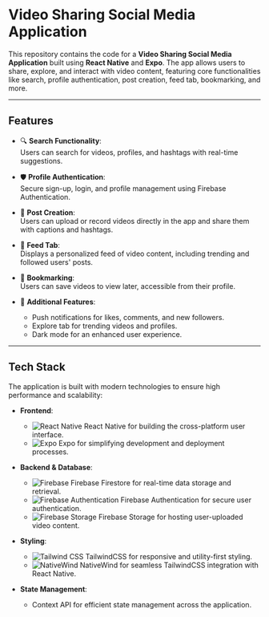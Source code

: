 # Video Sharing Social Media Application  

This repository contains the code for a **Video Sharing Social Media Application** built using **React Native** and **Expo**. The app allows users to share, explore, and interact with video content, featuring core functionalities like search, profile authentication, post creation, feed tab, bookmarking, and more.  

---

## Features  

- 🔍 **Search Functionality**:  
  Users can search for videos, profiles, and hashtags with real-time suggestions.  

- 🛡️ **Profile Authentication**:  
  Secure sign-up, login, and profile management using Firebase Authentication.  

- 🎥 **Post Creation**:  
  Users can upload or record videos directly in the app and share them with captions and hashtags.  

- 📄 **Feed Tab**:  
  Displays a personalized feed of video content, including trending and followed users' posts.  

- 🔖 **Bookmarking**:  
  Users can save videos to view later, accessible from their profile.  

- 🌟 **Additional Features**:  
  - Push notifications for likes, comments, and new followers.  
  - Explore tab for trending videos and profiles.  
  - Dark mode for an enhanced user experience.  

---

## Tech Stack  

The application is built with modern technologies to ensure high performance and scalability:  

- **Frontend**:  
  - ![React Native](https://img.shields.io/badge/React%20Native-20232A?style=flat&logo=react&logoColor=61DAFB) React Native for building the cross-platform user interface.  
  - ![Expo](https://img.shields.io/badge/Expo-1B1F23?style=flat&logo=expo&logoColor=white) Expo for simplifying development and deployment processes.  

- **Backend & Database**:  
  - ![Firebase](https://img.shields.io/badge/Firebase-FFCA28?style=flat&logo=firebase&logoColor=black) Firebase Firestore for real-time data storage and retrieval.  
  - ![Firebase Authentication](https://img.shields.io/badge/Firebase%20Auth-FFCA28?style=flat&logo=firebase&logoColor=black) Firebase Authentication for secure user authentication.  
  - ![Firebase Storage](https://img.shields.io/badge/Firebase%20Storage-FFCA28?style=flat&logo=firebase&logoColor=black) Firebase Storage for hosting user-uploaded video content.  

- **Styling**:  
  - ![Tailwind CSS](https://img.shields.io/badge/TailwindCSS-38B2AC?style=flat&logo=tailwind-css&logoColor=white) TailwindCSS for responsive and utility-first styling.  
  - ![NativeWind](https://img.shields.io/badge/NativeWind-000000?style=flat&logo=react&logoColor=61DAFB) NativeWind for seamless TailwindCSS integration with React Native.  

- **State Management**:  
  - Context API for efficient state management across the application.  
